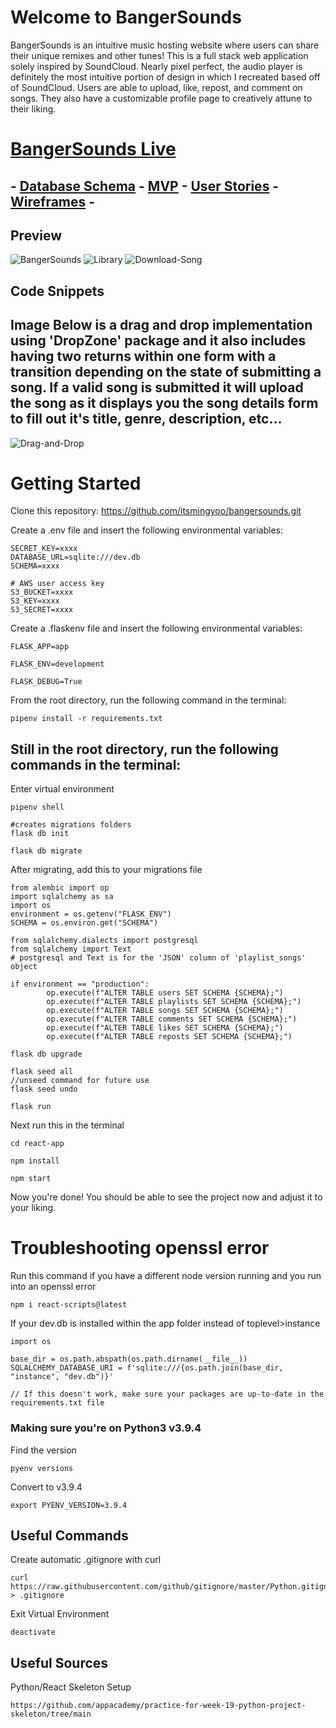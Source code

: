 
# Welcome to BangerSounds



BangerSounds is an intuitive music hosting website where users can share their unique remixes and other tunes! This is a full stack web application solely inspired by SoundCloud. Nearly pixel perfect, the audio player is definitely the most intuitive portion of design in which I recreated based off of SoundCloud. Users are able to upload, like, repost, and comment on songs. They also have a customizable profile page to creatively attune to their liking.

# [BangerSounds Live](https://bangersounds.onrender.com)

## - [Database Schema](https://github.com/itsmingyoo/bangersounds/wiki/Database-Schema-and-Backend-Routes)  - [MVP](https://github.com/itsmingyoo/bangersounds/wiki/MVP-Features) - [User Stories](https://github.com/itsmingyoo/bangersounds/wiki/User-Stories) - [Wireframes](https://github.com/itsmingyoo/bangersounds/wiki/Wireframes) -

## Preview
![BangerSounds](https://i.imgur.com/Xh28PYw.gif)
![Library](https://i.imgur.com/12ACv9W.png)
![Download-Song](https://i.imgur.com/9iLHhJR.png)

## Code Snippets

## Image Below is a drag and drop implementation using 'DropZone' package and it also includes having two returns within one form with a transition depending on the state of submitting a song. If a valid song is submitted it will upload the song as it displays you the song details form to fill out it's title, genre, description, etc...
![Drag-and-Drop](https://i.imgur.com/61Eacmc.png)


# Getting Started



Clone this repository: https://github.com/itsmingyoo/bangersounds.git

Create a .env file and insert the following environmental variables:
```
SECRET_KEY=xxxx
DATABASE_URL=sqlite:///dev.db
SCHEMA=xxxx

# AWS user access key
S3_BUCKET=xxxx
S3_KEY=xxxx
S3_SECRET=xxxx
```



Create a .flaskenv file and insert the following environmental variables:

```
FLASK_APP=app

FLASK_ENV=development

FLASK_DEBUG=True
```



From the root directory, run the following command in the terminal:



```
pipenv install -r requirements.txt
```



## Still in the root directory, run the following commands in the terminal:

Enter virtual environment
```
pipenv shell
```
```
#creates migrations folders
flask db init
```
```
flask db migrate
```
After migrating, add this to your migrations file
```
from alembic import op
import sqlalchemy as sa
import os
environment = os.getenv("FLASK_ENV")
SCHEMA = os.environ.get("SCHEMA")

from sqlalchemy.dialects import postgresql
from sqlalchemy import Text
# postgresql and Text is for the 'JSON' column of 'playlist_songs' object

if environment == "production":
        op.execute(f"ALTER TABLE users SET SCHEMA {SCHEMA};")
        op.execute(f"ALTER TABLE playlists SET SCHEMA {SCHEMA};")
        op.execute(f"ALTER TABLE songs SET SCHEMA {SCHEMA};")
        op.execute(f"ALTER TABLE comments SET SCHEMA {SCHEMA};")
        op.execute(f"ALTER TABLE likes SET SCHEMA {SCHEMA};")
        op.execute(f"ALTER TABLE reposts SET SCHEMA {SCHEMA};")
```
```
flask db upgrade
```
```
flask seed all
//unseed command for future use
flask seed undo
```
```
flask run
```

Next run this in the terminal

```
cd react-app
```
```
npm install
```
```
npm start
```

Now you're done! You should be able to see the project now and adjust it to your liking.

# Troubleshooting openssl error
Run this command if you have a different node version running and you run into an openssl error
```
npm i react-scripts@latest
```

If your dev.db is installed within the app folder instead of toplevel>instance
```
import os

base_dir = os.path.abspath(os.path.dirname(__file__))
SQLALCHEMY_DATABASE_URI = f'sqlite:///{os.path.join(base_dir, "instance", "dev.db")}'

// If this doesn't work, make sure your packages are up-to-date in the requirements.txt file
```

### Making sure you're on Python3 v3.9.4

Find the version
```
pyenv versions
```

Convert to v3.9.4

```
export PYENV_VERSION=3.9.4
```

## Useful Commands

Create automatic .gitignore with curl
```
curl https://raw.githubusercontent.com/github/gitignore/master/Python.gitignore > .gitignore
```

Exit Virtual Environment
```
deactivate
```

## Useful Sources
Python/React Skeleton Setup
```
https://github.com/appacademy/practice-for-week-19-python-project-skeleton/tree/main
```
